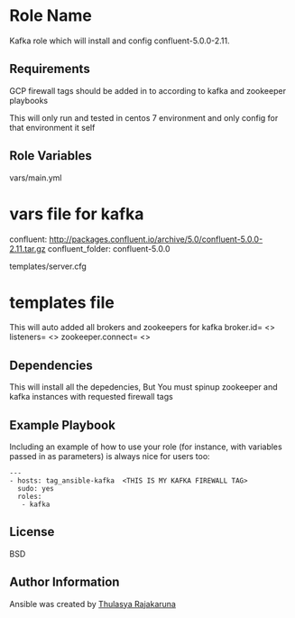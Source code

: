 Role Name
=========

Kafka role which will install and config confluent-5.0.0-2.11.

Requirements
------------

GCP firewall tags should be added in to according to kafka and zookeeper playbooks

This will only run and tested in centos 7 environment and only config for that environment it self

Role Variables
--------------
vars/main.yml

# vars file for kafka
confluent: http://packages.confluent.io/archive/5.0/confluent-5.0.0-2.11.tar.gz
confluent_folder: confluent-5.0.0

templates/server.cfg

# templates file
This will auto added all brokers and zookeepers for kafka
broker.id= <>
listeners= <>
zookeeper.connect= <>


Dependencies
------------

This will install all the depedencies, But You must spinup zookeeper and kafka instances with requested firewall tags

Example Playbook
----------------

Including an example of how to use your role (for instance, with variables passed in as parameters) is always nice for users too:
```
---
- hosts: tag_ansible-kafka  <THIS IS MY KAFKA FIREWALL TAG>
  sudo: yes
  roles: 
   - kafka
```
License
-------

BSD

Author Information
------------------

Ansible was created by [Thulasya Rajakaruna](https://github.com/thulasya)
